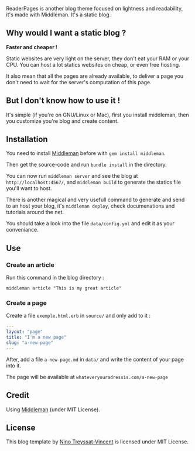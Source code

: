 ReaderPages is another blog theme focused on lightness and readability, it's made with Middleman. It's a static blog.


## Why would I want a static blog ?

**Faster and cheaper !**

Static websites are very light on the server, they don't eat your RAM or your CPU. You can host a lot statics websites on cheap, or even free hosting.

It also mean that all the pages are already available, to deliver a page you don't need to wait for the server's computation of this page.


## But I don't know how to use it !

It's simple (if you're on GNU/Linux or Mac), first you install middleman, then you customize you're blog and create content.


## Installation
You need to install [Middleman](https://middlemanapp.com/) before with ```gem install middleman```.

Then get the source-code and run ```bundle install``` in the directory.

You can now run ```middleman server``` and see the blog at ```http://localhost:4567/```, and ```middleman build``` to generate the statics file you'll want to host.

There is another magical and very usefull command to generate and send to an host your blog, it's ```middleman deploy```, check documenations and tutorials around the net.

You should take a look into the file ```data/config.yml``` and edit it as your conveniance.



## Use

### Create an article
Run this command in the blog directory :

```
middleman article "This is my great article"
```

### Create a page
Create a file `exemple.html.erb` in `source/` and only add to it :

~~~ yaml
---
layout: "page"
title: "I'm a new page"
slug: "a-new-page"
---
~~~

After, add a file ```a-new-page.md``` in ```data/``` and write the content of your page into it.

The page will be available at ```whateveryouradressis.com/a-new-page```


## Credit
Using [Middleman](https://github.com/middleman/middleman) (under MIT License).


## License
This blog template by [Nino Treyssat-Vincent](https://nino.treyssatvincent.fr) is licensed under MIT License.
